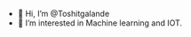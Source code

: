 - 👋 Hi, I’m @Toshitgalande
- 👀 I’m interested in Machine learning and IOT.

<!---
Toshitgalande/Toshitgalande is a ✨ special ✨ repository because its `README.md` (this file) appears on your GitHub profile.
You can click the Preview link to take a look at your changes.
--->
